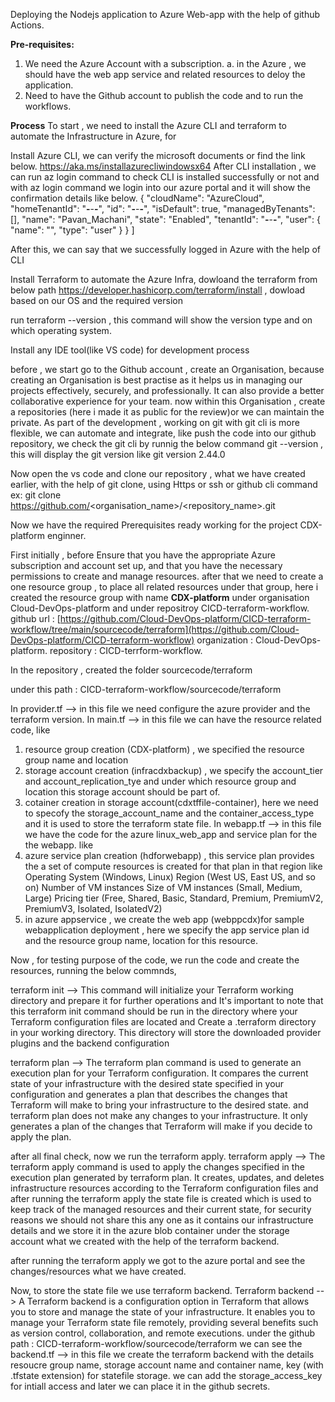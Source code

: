 Deploying the Nodejs application to Azure Web-app with the help of github Actions.

**Pre-requisites:**
1. We need the Azure Account with a subscription.
   a. in the Azure , we should have the web app service and related resources to deloy the application.
3. Need to have the Github account to publish the code and to run the workflows.

**Process**
To start , we need to install the Azure CLI and terraform to automate the Infrastructure in Azure, for 

Install Azure CLI, we can verify the microsoft documents or find the link below.
https://aka.ms/installazurecliwindowsx64
After CLI installation , we can run az login command to check CLI is installed successfully or not and with az login command we login into our azure portal and it will show the confirmation details like below.
  {
    "cloudName": "AzureCloud",
    "homeTenantId": "******-******-******-******",
    "id": "******-******-******-******",
    "isDefault": true,
    "managedByTenants": [],
    "name": "Pavan_Machani",
    "state": "Enabled",
    "tenantId": "******-******-******-******",
    "user": {
      "name": "<azureaccountname>",
      "type": "user"
    }
  }
]

After this, we can say that we successfully logged in Azure with the help of CLI


Install Terraform to automate the Azure Infra, dowloand the terraform from below path
https://developer.hashicorp.com/terraform/install , dowload based on our OS and the required version

run terraform --version , this command will show the version type and on which operating system.

Install any IDE tool(like VS code) for development process

before , we start go to the Github account , create an Organisation, because creating an Organisation is best practise as it helps us in managing our projects effectively, securely, and professionally. It can also provide a better collaborative experience for your team.
now within this Organisation , create a repositories (here i made it as public for the review)or we can maintain the private.
As part of the development , working on git with git cli is more flexible, we can automate and integrate, like push the code into our github repository, we check the git cli by runnig the below command
git --version , this will display the git version like git version 2.44.0

Now open the vs code and clone our repository , what we have created earlier, with the help of git clone, using Https or ssh or github cli command 
ex: git clone https://github.com/<organisation_name>/<repository_name>.git

Now we have the required Prerequisites ready working for the project CDX-platform enginner.

First initially , before Ensure that you have the appropriate Azure subscription and account set up, and that you have the necessary permissions to create and manage resources.
after that we need to create a one resource group , to place all related resources under that group, here i created the resource group with name **CDX-platform** under organisation Cloud-DevOps-platform and under repositroy CICD-terraform-workflow.
github url : [https://github.com/Cloud-DevOps-platform/CICD-terraform-workflow/tree/main/sourcecode/terraform](https://github.com/Cloud-DevOps-platform/CICD-terraform-workflow)
organization : Cloud-DevOps-platform.
repository   : CICD-terrform-workflow.

In the repository , created the folder sourcecode/terraform 

under this path : CICD-terraform-workflow/sourcecode/terraform

In provider.tf   --> in this file we need configure the azure provider and the terraform version.
In main.tf       --> in this file we can have the resource related code, 
like  
1. resource group creation (CDX-platform) , we specified the resource group name and location
2. storage account creation (infracdxbackup) , we specify the account_tier and account_replication_tye and under which resource group and location this storage account should be part of.
3. cotainer creation in storage account(cdxtffile-container), here we need to specofy the storage_account_name and the container_access_type and it is used to store the terraform state file.
In webapp.tf    --> in this file we have the code for the azure linux_web_app and service plan for the the webapp.
like
1. azure service plan creation (hdforwebapp) , this service plan provides the a set of compute resources is created for that plan in that region like
   Operating System (Windows, Linux)
   Region (West US, East US, and so on)
   Number of VM instances
   Size of VM instances (Small, Medium, Large)
   Pricing tier (Free, Shared, Basic, Standard, Premium, PremiumV2, PremiumV3, Isolated, IsolatedV2)
2. in azure appservice , we create the web app (webppcdx)for sample webapplication deployment , here we specify the app service plan id and the resource group name, location for this resource.

Now , for testing purpose of the code, we run the code and create the resources, running the below commnds,

terraform init --> This command will initialize your Terraform working directory and prepare it for further operations and It's important to note that this terraform init command should be run in the directory where your Terraform configuration files are located and Create a .terraform directory in your working directory. This directory will store the downloaded provider plugins and the backend configuration

terraform plan --> The terraform plan command is used to generate an execution plan for your Terraform configuration. It compares the current state of your infrastructure with the desired state specified in your configuration and generates a plan that describes the changes that Terraform will make to bring your infrastructure to the desired state. and terraform plan does not make any changes to your infrastructure. It only generates a plan of the changes that Terraform will make if you decide to apply the plan.

after all final check, now we run the terraform apply.
terraform apply --> The terraform apply command is used to apply the changes specified in the execution plan generated by terraform plan. It creates, updates, and deletes infrastructure resources according to the Terraform configuration files and after running the terraform apply the state file is created which is used to keep track of the managed resources and their current state, for security reasons we should not share this any one as it contains our infrastructure details and we store it in the azure blob container under the storage account what we created with the help of the terraform backend.

after running the terraform apply we got to the azure portal and see the changes/resources what we have created.

Now, to store the state file we use terraform backend.
Terraform backend --> A Terraform backend is a configuration option in Terraform that allows you to store and manage the state of your infrastructure. It enables you to manage your Terraform state file remotely, providing several benefits such as version control, collaboration, and remote executions.
under the github path : CICD-terraform-workflow/sourcecode/terraform
we can see the backend.tf  --> in this file we create the terraform backend with the details resoucre group name, storage account name and container name, key (with .tfstate extension) for statefile storage.
we can add the storage_access_key for intiall access and later we can place it in the github secrets.










